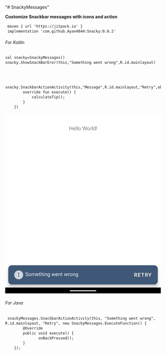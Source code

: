 "# SnackyMessages" 




**Customize Snackbar messages with icons and action**
     
     maven { url 'https://jitpack.io' }
     implementation 'com.github.Ayan4044:Snacky:0.0.2'

###### For Kotlin

    val snacky=SnackyMessages()
    snacky.ShowSnackBarEror(this,"Something went wrong",R.id.mainlayout)
   
    
  
        snacky.SnackbarActionActivity(this,"Message",R.id.mainlayout,"Retry",object:SnackyMessages.ExecuteFunction{
            override fun execute() {
                calculateTip();
            }
        })
        
        
![Screenshot](https://github.com/Ayan4044/Snacky/blob/main/snacy.jpeg)
        
        
        
###### For Java
     
     snackyMessages.SnackbarActionActivity(this, "Something went wrong", R.id.mainlayout, "Retry", new SnackyMessages.ExecuteFunction() {
            @Override
            public void execute() {
                   onBackPressed();
            }
        });
    

